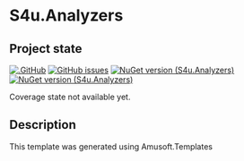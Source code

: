 # S4u.Analyzers

## Project state

[![.GitHub](https://github.com/taori/S4u.Analyzers/actions/workflows/CI.yml/badge.svg)](https://github.com/taori/S4u.Analyzers/actions/workflows/CI.yml)
[![GitHub issues](https://img.shields.io/github/issues/taori/S4u.Analyzers)](https://github.com/taori/S4u.Analyzers/issues)
[![NuGet version (S4u.Analyzers)](https://img.shields.io/nuget/v/S4u.Analyzers.svg)](https://www.nuget.org/packages/S4u.Analyzers/)
[![NuGet version (S4u.Analyzers)](https://img.shields.io/nuget/vpre/S4u.Analyzers.svg)](https://www.nuget.org/packages/S4u.Analyzers/latest/prerelease)

<!--CoverageStart-->
Coverage state not available yet.
<!--CoverageEnd-->

## Description

This template was generated using Amusoft.Templates
